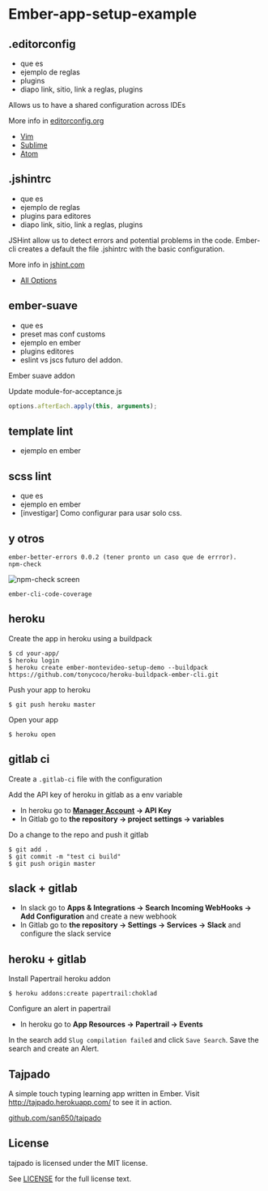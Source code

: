 # Ember-app-setup-example

## .editorconfig

* que es
* ejemplo de reglas
* plugins
* diapo link, sitio, link a reglas, plugins

Allows us to have a shared configuration across IDEs

More info in [editorconfig.org](http://editorconfig.org)

* [Vim](https://github.com/editorconfig/editorconfig-vim#readme)
* [Sublime](https://github.com/sindresorhus/editorconfig-sublime#readme)
* [Atom](https://github.com/sindresorhus/atom-editorconfig#readme)

## .jshintrc

* que es
* ejemplo de reglas
* plugins para editores
* diapo link, sitio, link a reglas, plugins


JSHint allow us to detect errors and potential problems in the code. Ember-cli
creates a default the file .jshintrc with the basic configuration.

More info in [jshint.com](http://jshint.com)

* [All Options](http://jshint.com/docs/options/)

## ember-suave

* que es
* preset mas conf customs
* ejemplo en ember
* plugins editores
* eslint vs jscs futuro del addon.

Ember suave addon

Update module-for-acceptance.js

```javascript
options.afterEach.apply(this, arguments);
```

## template lint

* ejemplo en ember

## scss lint

* que es
* ejemplo en ember
* [investigar] Como configurar para usar solo css.


## y otros

    ember-better-errors 0.0.2 (tener pronto un caso que de errror).
    npm-check

![npm-check screen](https://www.dropbox.com/s/sne4tcnk0ip1hys/npm-check.png?dl=0)

    ember-cli-code-coverage

## heroku

Create the app in heroku using a buildpack

```
$ cd your-app/
$ heroku login
$ heroku create ember-montevideo-setup-demo --buildpack https://github.com/tonycoco/heroku-buildpack-ember-cli.git
```

Push your app to heroku

```
$ git push heroku master
```

Open your app


```
$ heroku open
```

## gitlab ci

Create a `.gitlab-ci` file with the configuration

Add the API key of heroku in gitlab as a env variable

* In heroku go to **[Manager Account](https://dashboard.heroku.com/account) -> API Key**
* In Gitlab go to **the repository -> project settings -> variables**

Do a change to the repo and push it gitlab

```
$ git add .
$ git commit -m "test ci build"
$ git push origin master
```

## slack + gitlab

* In slack go to **Apps & Integrations -> Search Incoming WebHooks -> Add Configuration** and create a new webhook
* In Gitlab go to **the repository -> Settings -> Services -> Slack** and configure the slack service

## heroku + gitlab

Install Papertrail heroku addon

```
$ heroku addons:create papertrail:choklad
```

Configure an alert in papertrail

* In heroku go to **App Resources -> Papertrail -> Events**

In the search add `Slug compilation failed` and click `Save Search`. Save the
search and create an Alert.

## Tajpado

A simple touch typing learning app written in Ember. Visit http://tajpado.herokuapp.com/ to see it in action.

[github.com/san650/tajpado](https://github.com/san650/tajpado)

## License

tajpado is licensed under the MIT license.

See [LICENSE](./LICENSE) for the full license text.
